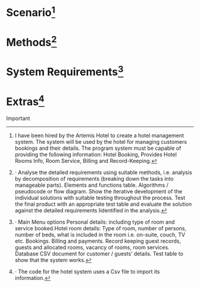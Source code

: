 # Scenario[^1]

[^1]: I have been hired by the Artemis Hotel to create a hotel management system. The system will be used by the hotel for managing customers bookings and their details. The program system must be capable of providing the following information: Hotel Booking, Provides Hotel Rooms Info, Room Service, Billing and Record-Keeping.

# Methods[^2]

[^2]: · Analyse the detailed requirements using suitable methods, i.e. analysis by decomposition of requirements (breaking down the tasks into manageable parts). Elements and functions table. Algorithms / pseudocode or flow diagram. Show the iterative development of the individual solutions with suitable testing throughout the process. Test the final product with an appropriate test table and evaluate the solution against the detailed requirements Iidentified in the analysis.

# System Requirements[^3]

[^3]: · Main Menu options Personal details: including type of room and service booked.Hotel room details: Type of room, number of persons, number of beds, what is included in the room i.e. on-suite, couch, TV etc. Bookings. Billing and payments. Record keeping guest records, guests and allocated rooms, vacancy of rooms, room services. Database CSV document for customer / guests’ details. Test table to show that the system works.



 # Extras[^4]
> [!IMPORTANT]
> [^4]: · The code for the hotel system uses a Csv file to import its information.



